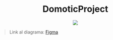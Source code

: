 <div align="center">
    <h1>DomoticProject</h1>
</div>

<p align="center">
    <img src="https://github.com/cambranes/DomoticProject/blob/main/assets/headTwo.png">
</p>

> Link al diagrama: [Figma](https://www.figma.com/file/1Mh0V4IUslwSduBUq3Kaii/Proyecto-de-Dom%C3%B3tica?node-id=12%3A459)